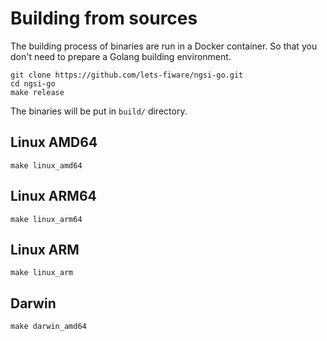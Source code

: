 # Building from sources

The building process of binaries are run in a Docker container.
So that you don't need to prepare a Golang building environment.

```console
git clone https://github.com/lets-fiware/ngsi-go.git
cd ngsi-go
make release
```

The binaries will be put in `build/` directory.

## Linux AMD64

```console
make linux_amd64
```

## Linux ARM64

```console
make linux_arm64
```

## Linux ARM

```console
make linux_arm
```

## Darwin

```console
make darwin_amd64
```
